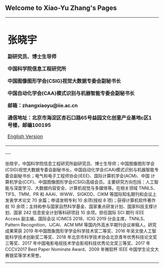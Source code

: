 ## Welcome to Xiao-Yu Zhang's Pages

<div>
<table border="0">
  <tr>
    <td width="75%">
      <h1>张晓宇</h1>
      <p><b>副研究员、博士生导师</b></p>
      <p><b>中国科学院信息工程研究所</b></p>
      <p><b>中国图像图形学会(CSIG)视觉大数据专委会副秘书长</b></p>
      <p><b>中国自动化学会(CAA)模式识别与机器智能专委会副秘书长</b></p>
      <p><b>邮箱：zhangxiaoyu@iie.ac.cn</b></p>
      <p><b>通信地址：北京市海淀区杏石口路65号益园文化创意产业基地c区1号楼，邮编100195</b></p>
      <p><a href="/index-en.html">English Version</a></p>
    </td>
<!--     <td width="25%">
      <img src="/zhangxiaoyu.jpg" width="100%">
    </td> -->
  </tr>
</table>
</div>
---

张晓宇，中国科学院信息工程研究所副研究员、博士生导师；中国图像图形学会(CSIG)视觉大数据专委会副秘书长，中国自动化学会(CAA)模式识别与机器智能专委会副秘书长；电气和电子工程师协会(IEEE)、国际计算机学会(ACM)、中国 计算机学会(CCF)、中国图像图形学会(CSIG)高级会员。主要研究方向包括：人工智能与深度学习、大数据内容安全、计算机视觉与多媒体等。在相关领域 TNNLS、TIFS、TMM、PR 和 AAAI、WWW、SIGKDD、CIKM 等国际知名期刊和会议上发表学术论文 70 余篇；申请发明专利 10 余项(授权 8 项)；获得计算机软件著作权 10 余项；主持和参与国家自然科学基金、国家重点研发计划、国家科技支撑计划、国家 242 信息安全计划等科研项目 10 余项。担任国际 SCI 期刊 IEEE Access 副主编，国际会议 ICIMCS 2018、ICIG 2019 分会主席，TNNLS、Pattern Recognition、IJCAI、ACM MM 等国内外高水平期刊会议审稿人。研究成果荣获 2019 年中国图象图形学学会科学技术奖二等奖、2016 年吴文俊人工智能科学技术创新奖二等奖、2018 年北京市科学技术协会北京青年优秀科技论文奖三等奖、2017 年中国电影电视技术学会影视科技优秀论文奖三等奖、2017 年 CCCV2017 Best Paper Nominate Award、2009 年微软杯 IEEE 中国学生论文大赛银奖等学术荣誉。

---

<!-- ### Markdown

Markdown is a lightweight and easy-to-use syntax for styling your writing. It includes conventions for

```markdown
Syntax highlighted code block

# Header 1
## Header 2
### Header 3

- Bulleted
- List

1. Numbered
2. List

**Bold** and _Italic_ and `Code` text

[Link](url) and ![Image](src)
```

For more details see [Basic writing and formatting syntax](https://docs.github.com/en/github/writing-on-github/getting-started-with-writing-and-formatting-on-github/basic-writing-and-formatting-syntax).

### Jekyll Themes

Your Pages site will use the layout and styles from the Jekyll theme you have selected in your [repository settings](https://github.com/XYZ-CAS/XYZ-CAS.github.io/settings/pages). The name of this theme is saved in the Jekyll `_config.yml` configuration file.

### Support or Contact

Having trouble with Pages? Check out our [documentation](https://docs.github.com/categories/github-pages-basics/) or [contact support](https://support.github.com/contact) and we’ll help you sort it out. -->
